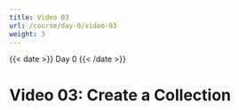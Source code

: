 ```yaml
---
title: Video 03
url: /course/day-0/video-03
weight: 3
---
```


{{< date >}} Day 0 {{< /date >}}

# Video 03: Create a Collection

